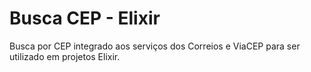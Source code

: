 # Busca CEP - Elixir

Busca por CEP integrado aos serviços dos Correios e ViaCEP para ser utilizado em projetos Elixir.
